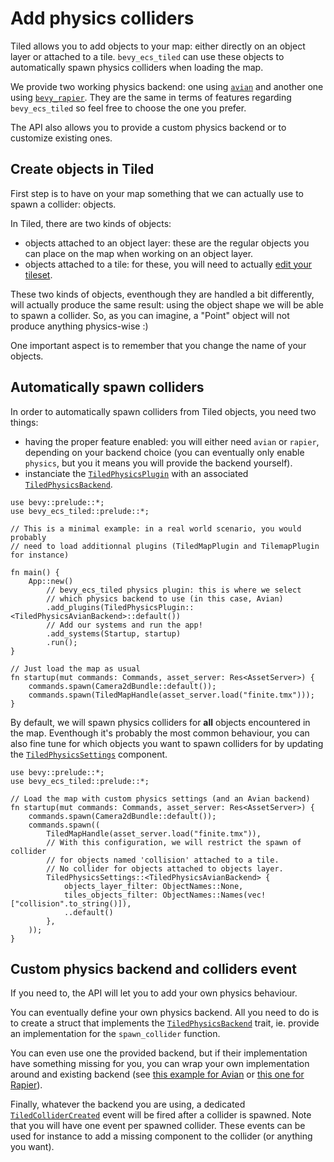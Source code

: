 # Add physics colliders

Tiled allows you to add objects to your map: either directly on an object layer or attached to a tile.
`bevy_ecs_tiled` can use these objects to automatically spawn physics colliders when loading the map.

We provide two working physics backend: one using [`avian`](https://github.com/Jondolf/avian) and another one using [`bevy_rapier`](https://github.com/dimforge/bevy_rapier).
They are the same in terms of features regarding `bevy_ecs_tiled` so feel free to choose the one you prefer.

The API also allows you to provide a custom physics backend or to customize existing ones.

## Create objects in Tiled

First step is to have on your map something that we can actually use to spawn a collider: objects.

In Tiled, there are two kinds of objects:

- objects attached to an object layer: these are the regular objects you can place on the map when working on an object layer.
- objects attached to a tile: for these, you will need to actually [edit your tileset](https://doc.mapeditor.org/en/stable/manual/editing-tilesets/#tile-collision-editor).

These two kinds of objects, eventhough they are handled a bit differently, will actually produce the same result: using the object shape we will be able to spawn a collider.
So, as you can imagine, a "Point" object will not produce anything physics-wise :)

One important aspect is to remember that you change the name of your objects.

## Automatically spawn colliders

In order to automatically spawn colliders from Tiled objects, you need two things:

- having the proper feature enabled: you will either need `avian` or `rapier`, depending on your backend choice (you can eventually only enable `physics`, but you it means you will provide the backend yourself).
- instanciate the [`TiledPhysicsPlugin`](https://docs.rs/bevy_ecs_tiled/latest/bevy_ecs_tiled/physics/struct.TiledPhysicsPlugin.html) with an associated [`TiledPhysicsBackend`](https://docs.rs/bevy_ecs_tiled/latest/bevy_ecs_tiled/physics/trait.TiledPhysicsBackend.html).

```rust,no_run
use bevy::prelude::*;
use bevy_ecs_tiled::prelude::*;

// This is a minimal example: in a real world scenario, you would probably
// need to load additionnal plugins (TiledMapPlugin and TilemapPlugin for instance)

fn main() {
    App::new()
        // bevy_ecs_tiled physics plugin: this is where we select
        // which physics backend to use (in this case, Avian)
        .add_plugins(TiledPhysicsPlugin::<TiledPhysicsAvianBackend>::default())
        // Add our systems and run the app!
        .add_systems(Startup, startup)
        .run();
}

// Just load the map as usual
fn startup(mut commands: Commands, asset_server: Res<AssetServer>) {
    commands.spawn(Camera2dBundle::default());
    commands.spawn(TiledMapHandle(asset_server.load("finite.tmx")));
}
```

By default, we will spawn physics colliders for **all** objects encountered in the map.
Eventhough it's probably the most common behaviour, you can also fine tune for which objects you want to spawn colliders for by updating the [`TiledPhysicsSettings`](https://docs.rs/bevy_ecs_tiled/latest/bevy_ecs_tiled/physics/struct.TiledPhysicsSettings.html) component.

```rust,no_run
use bevy::prelude::*;
use bevy_ecs_tiled::prelude::*;

// Load the map with custom physics settings (and an Avian backend)
fn startup(mut commands: Commands, asset_server: Res<AssetServer>) {
    commands.spawn(Camera2dBundle::default());
    commands.spawn((
        TiledMapHandle(asset_server.load("finite.tmx")),
        // With this configuration, we will restrict the spawn of collider
        // for objects named 'collision' attached to a tile.
        // No collider for objects attached to objects layer.
        TiledPhysicsSettings::<TiledPhysicsAvianBackend> {
            objects_layer_filter: ObjectNames::None,
            tiles_objects_filter: ObjectNames::Names(vec!["collision".to_string()]),
            ..default()
        },
    ));
}
```

## Custom physics backend and colliders event

If you need to, the API will let you to add your own physics behaviour.

You can eventually define your own physics backend.
All you need to do is to create a struct that implements the [`TiledPhysicsBackend`](https://docs.rs/bevy_ecs_tiled/latest/bevy_ecs_tiled/physics/trait.TiledPhysicsBackend.html) trait, ie. provide an implementation for the `spawn_collider` function.

You can even use one the provided backend, but if their implementation have something missing for you, you can wrap your own implementation around and existing backend (see [this example for Avian](https://github.com/adrien-bon/bevy_ecs_tiled/blob/main/examples/physics_avian_controller.rs) or [this one for Rapier](https://github.com/adrien-bon/bevy_ecs_tiled/blob/main/examples/physics_rapier$_controller.rs)).

Finally, whatever the backend you are using, a dedicated [`TiledColliderCreated`](https://docs.rs/bevy_ecs_tiled/latest/bevy_ecs_tiled/physics/collider/struct.TiledColliderCreated.html) event will be fired after a collider is spawned.
Note that you will have one event per spawned collider.
These events can be used for instance to add a missing component to the collider (or anything you want).
